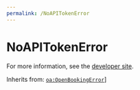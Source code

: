 ```yaml
---
permalink: /NoAPITokenError
---
```


# NoAPITokenError


For more information, see the [developer site](https://developer.openactive.io/data-model/types/noapitokenerror).

Inherits from: [`oa:OpenBookingError`](https://openactive.io/OpenBookingError)]
